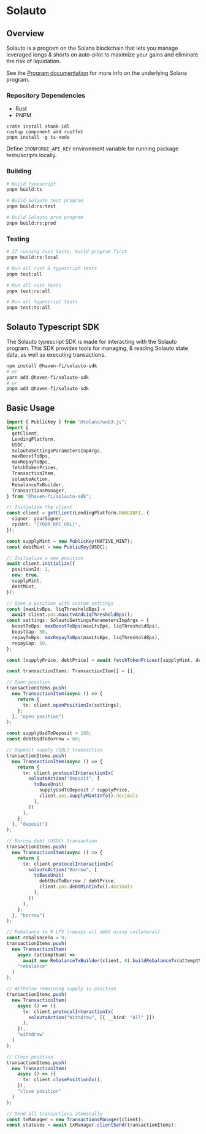 # Solauto

## Overview

Solauto is a program on the Solana blockchain that lets you manage leveraged longs & shorts on auto-pilot to maximize your gains and eliminate the risk of liquidation.

See the [Program documentation](/programs/solauto/README.md) for more info on the underlying Solana program.

### Repository Dependencies

- Rust
- PNPM

```
crate install shank-idl
rustup component add rustfmt
pnpm install -g ts-node
```

Define `IRONFORGE_API_KEY` environment variable for running package tests/scripts locally.

### Building

```bash
# Build typescript
pnpm build:ts

# Build Solauto test program
pnpm build:rs:test

# Build Solauto prod program
pnpm build:rs:prod
```

### Testing

```bash
# If running rust tests, build program first
pnpm build:rs:local

# Run all rust & typescript tests
pnpm test:all

# Run all rust tests
pnpm test:rs:all

# Run all typescript tests
pnpm test:ts:all
```

## Solauto Typescript SDK

The Solauto typescript SDK is made for interacting with the Solauto program. This SDK provides tools for managing, & reading Solauto state data, as well as executing transactions.

```bash
npm install @haven-fi/solauto-sdk
# or
yarn add @haven-fi/solauto-sdk
# or
pnpm add @haven-fi/solauto-sdk
```

## Basic Usage

```typescript
import { PublicKey } from "@solana/web3.js";
import {
  getClient,
  LendingPlatform,
  USDC,
  SolautoSettingsParametersInpArgs,
  maxBoostToBps,
  maxRepayToBps,
  fetchTokenPrices,
  TransactionItem,
  solautoAction,
  RebalanceTxBuilder,
  TransactionsManager,
} from "@haven-fi/solauto-sdk";

// Initialize the client
const client = getClient(LendingPlatform.MARGINFI, {
  signer: yourSigner,
  rpcUrl: "[YOUR_RPC_URL]",
});

const supplyMint = new PublicKey(NATIVE_MINT);
const debtMint = new PublicKey(USDC);

// Initialize a new position
await client.initialize({
  positionId: 1,
  new: true,
  supplyMint,
  debtMint,
});

// Open a position with custom settings
const [maxLtvBps, liqThresholdBps] =
  await client.pos.maxLtvAndLiqThresholdBps();
const settings: SolautoSettingsParametersInpArgs = {
  boostToBps: maxBoostToBps(maxLtvBps, liqThresholdBps),
  boostGap: 50,
  repayToBps: maxRepayToBps(maxLtvBps, liqThresholdBps),
  repayGap: 50,
};

const [supplyPrice, debtPrice] = await fetchTokenPrices([supplyMint, debtMint]);

const transactionItems: TransactionItem[] = [];

// Open position
transactionItems.push(
  new TransactionItem(async () => {
    return {
      tx: client.openPositionIx(settings),
    };
  }, "open position")
);

const supplyUsdToDeposit = 100;
const debtUsdToBorrow = 60;

// Deposit supply (SOL) transaction
transactionItems.push(
  new TransactionItem(async () => {
    return {
      tx: client.protocolInteractionIx(
        solautoAction("Deposit", [
          toBaseUnit(
            supplyUsdToDeposit / supplyPrice,
            client.pos.supplyMintInfo().decimals
          ),
        ])
      ),
    };
  }, "deposit")
);

// Borrow debt (USDC) transaction
transactionItems.push(
  new TransactionItem(async () => {
    return {
      tx: client.protocolInteractionIx(
        solautoAction("Borrow", [
          toBaseUnit(
            debtUsdToBorrow / debtPrice,
            client.pos.debtMintInfo().decimals
          ),
        ])
      ),
    };
  }, "borrow")
);

// Rebalance to 0 LTV (repays all debt using collateral)
const rebalanceTo = 0;
transactionItems.push(
  new TransactionItem(
    async (attemptNum) =>
      await new RebalanceTxBuilder(client, 0).buildRebalanceTx(attemptNum),
    "rebalance"
  )
);

// Withdraw remaining supply in position
transactionItems.push(
  new TransactionItem(
    async () => ({
      tx: client.protocolInteractionIx(
        solautoAction("Withdraw", [{ __kind: "All" }])
      ),
    }),
    "withdraw"
  )
);

// Close position
transactionItems.push(
  new TransactionItem(
    async () => ({
      tx: client.closePositionIx(),
    }),
    "close position"
  )
);

// Send all transactions atomically
const txManager = new TransactionsManager(client);
const statuses = await txManager.clientSend(transactionItems);
```
